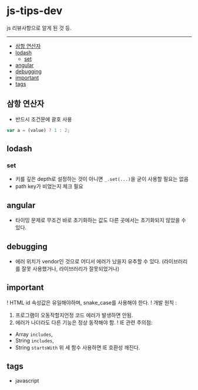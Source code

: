 # js-tips-dev

js 리뷰사항으로 알게 된 것 등.

--------------------------

- [삼항 연산자](#삼항-연산자)
- [lodash](#lodash)
  - [set](#set)
- [angular](#angular)
- [debugging](#debugging)
- [important](#important)
- [tags](#tags)

## 삼항 연산자
- 반드시 조건문에 괄호 사용
```js
var a = (value) ? 1 : 2;
```

## lodash

### set
- 키를 깊은 depth로 설정하는 것이 아니면 `_.set(...)`을 굳이 사용할 필요는 없음
- path key가 비었는지 체크 필요

## angular

- 타이밍 문제로 무조건 바로 초기화하는 값도 다른 곳에서는 초기화되지 않았을 수 있다.

## debugging

- 에러 위치가 vendor인 것으로 어디서 에러가 났을지 유추할 수 있다. (라이브러리를 잘못 사용했거나, 라이브러리가 잘못되었거나)

## important

! HTML id 속성값은 유일해야하며, snake_case를 사용해야 한다.
! 개발 원칙 : 
  1. 프로그램이 오동작할지언정 코드 에러가 발생하면 안됨.
  2. 에러가 나더라도 다른 기능은 정상 동작해야 함.
! IE 관련 주의점: 
- Array `includes`, 
- String `includes`, 
- String `startsWith`
위 세 함수 사용하면 IE 호환성 깨진다.


## tags
- javascript
